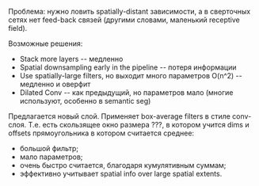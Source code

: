 Проблема:
нужно ловить spatially-distant зависимости, а в сверточных сетях нет feed-back связей (другими словами, маленький receptive field).

Возможные решения:
* Stack more layers -- медленно
* Spatial downsampling early in the pipeline -- потеря информации
* Use spatially-large filters, но выходит много параметров O(n^2) -- медленно и оверфит
* Dilated Conv -- как предыдущий, но параметров мало (многие используют, особенно в semantic seg)

Предлагается новый слой. Применяет box-average filters в стиле conv-слоя. Т.е. есть скользящее окно размера ???, в котором учится dims и offsets прямоугольника в котором считается среднее:
* большой фильтр;
* мало параметров;
* очень быстро считается, благодаря кумулятивным суммам;
* эффективно учитывает spatial info over large spatial extents.





